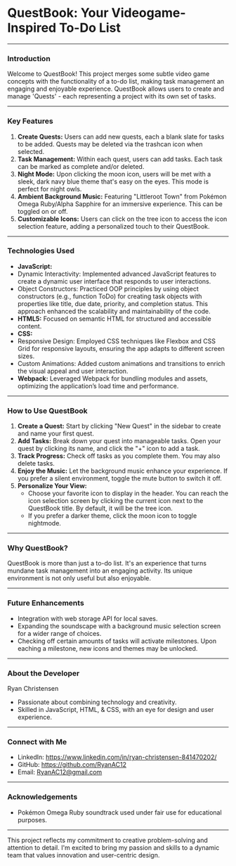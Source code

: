 # QuestBook: Your Videogame-Inspired To-Do List
---

### Introduction
Welcome to QuestBook! This project merges some subtle video game concepts with the functionality of a to-do list, making task management an engaging and enjoyable experience. QuestBook allows users to create and manage 'Quests' - each representing a project with its own set of tasks.

---

### Key Features
1. **Create Quests:** Users can add new quests, each a blank slate for tasks to be added. Quests may be deleted via the trashcan icon when selected.
2. **Task Management:** Within each quest, users can add tasks. Each task can be marked as complete and/or deleted.
3. **Night Mode:** Upon clicking the moon icon, users will be met with a sleek, dark navy blue theme that's easy on the eyes. This mode is perfect for night owls.
4. **Ambient Background Music:** Featuring "Littleroot Town" from Pokémon Omega Ruby/Alpha Sapphire for an immersive experience. This can be toggled on or off.
5. **Customizable Icons:** Users can click on the tree icon to access the icon selection feature, adding a personalized touch to their QuestBook.

---

### Technologies Used
- **JavaScript:**
- Dynamic Interactivity: Implemented advanced JavaScript features to create a dynamic user interface that responds to user interactions.
- Object Constructors: Practiced OOP principles by using object constructors (e.g., function ToDo) for creating task objects with properties like title, due date, priority, and completion status. This approach enhanced the scalability and maintainability of the code.
- **HTML5:** Focused on semantic HTML for structured and accessible content.
- **CSS:**
- Responsive Design: Employed CSS techniques like Flexbox and CSS Grid for responsive layouts, ensuring the app adapts to different screen sizes.
- Custom Animations: Added custom animations and transitions to enrich the visual appeal and user interaction.
- **Webpack:** Leveraged Webpack for bundling modules and assets, optimizing the application’s load time and performance. 

---

### How to Use QuestBook
1. **Create a Quest:** Start by clicking "New Quest" in the sidebar to create and name your first quest.
2. **Add Tasks:** Break down your quest into manageable tasks. Open your quest by clicking its name, and click the "+" icon to add a task.
3. **Track Progress:** Check off tasks as you complete them. You may also delete tasks.
4. **Enjoy the Music:** Let the background music enhance your experience. If you prefer a silent environment, toggle the mute button to switch it off.
5. **Personalize Your View:**
   - Choose your favorite icon to display in the header. You can reach the icon selection screen by clicking the current icon next to the QuestBook title. By default, it will be the tree icon.
   - If you prefer a darker theme, click the moon icon to toggle nightmode.

---

### Why QuestBook?
QuestBook is more than just a to-do list. It's an experience that turns mundane task management into an engaging activity. Its unique environment is not only useful but also enjoyable.

---

### Future Enhancements
- Integration with web storage API for local saves.
- Expanding the soundscape with a background music selection screen for a wider range of choices.
- Checking off certain amounts of tasks will activate milestones. Upon eaching a milestone, new icons and themes may be unlocked.

---

### About the Developer
Ryan Christensen
- Passionate about combining technology and creativity.
- Skilled in JavaScript, HTML, & CSS, with an eye for design and user experience.

---

### Connect with Me
- LinkedIn: https://www.linkedin.com/in/ryan-christensen-841470202/
- GitHub: https://github.com/RyanAC12
- Email: RyanAC12@gmail.com

---

### Acknowledgements
- Pokémon Omega Ruby soundtrack used under fair use for educational purposes.

---

This project reflects my commitment to creative problem-solving and attention to detail. I'm excited to bring my passion and skills to a dynamic team that values innovation and user-centric design.
